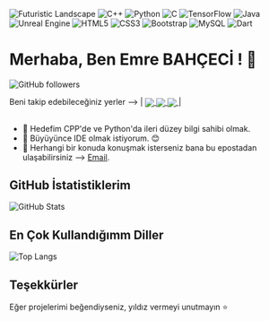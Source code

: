 ![Futuristic Landscape](https://media0.giphy.com/media/v1.Y2lkPTc5MGI3NjExNWpuaDVkY2p3Z3UyZWI5NzE3Ymp0d21ldWhyOTQ4ZnU4N2wzZWc0MSZlcD12MV9pbnRlcm5hbF9naWZfYnlfaWQmY3Q9Zw/ckr4W2ppxPBeIF8dx4/giphy.webp)
![C++](https://img.shields.io/badge/c++-%2300599C.svg?style=for-the-badge&logo=c%2B%2B&logoColor=white) ![Python](https://img.shields.io/badge/python-3670A0?style=for-the-badge&logo=python&logoColor=ffdd54) ![C](https://img.shields.io/badge/c-%2300599C.svg?style=for-the-badge&logo=c&logoColor=white) ![TensorFlow](https://img.shields.io/badge/TensorFlow-%23FF6F00.svg?style=for-the-badge&logo=TensorFlow&logoColor=white) ![Java](https://img.shields.io/badge/java-%23ED8B00.svg?style=for-the-badge&logo=java&logoColor=white) ![Unreal Engine](https://img.shields.io/badge/unreal%20engine-%23313131.svg?style=for-the-badge&logo=unreal%20engine&logoColor=white) ![HTML5](https://img.shields.io/badge/html5-%23E34F26.svg?style=for-the-badge&logo=html5&logoColor=white) ![CSS3](https://img.shields.io/badge/css3-%231572B6.svg?style=for-the-badge&logo=css3&logoColor=white) ![Bootstrap](https://img.shields.io/badge/bootstrap-%23563D7C.svg?style=for-the-badge&logo=bootstrap&logoColor=white) ![MySQL](https://img.shields.io/badge/mysql-%2300f.svg?style=for-the-badge&logo=mysql&logoColor=white) ![Dart](https://img.shields.io/badge/dart-%230175C2.svg?style=for-the-badge&logo=dart&logoColor=white)

# Merhaba, Ben Emre BAHÇECİ ! 👋
![GitHub followers](https://img.shields.io/github/followers/EmreBHCC?label=Follow&style=social) 
<p>
  Beni takip edebileceğiniz yerler -->   |
  <a href="https://www.linkedin.com/in/emrebahceci/" target="_blank">
    <img align="center" src="https://img.shields.io/badge/LinkedIn-%230077B5.svg?style=for-the-badge&logo=linkedin&logoColor=white">
  </a>
  <a href="https://www.instagram.com/emre_bahceci/" target="_blank">
    <img align="center" src="https://img.shields.io/badge/Instagram-%23E4405F.svg?style=for-the-badge&logo=instagram&logoColor=white">
  </a>
  <a href="https://emrebahceci.com" target="_blank">
    <img align="center" src="https://img.shields.io/badge/Website-%23000000.svg?style=for-the-badge&logo=About.me&logoColor=white"> 
  </a> |
</p>
  
##
- 🚀 Hedefim CPP'de ve Python'da ileri düzey bilgi sahibi olmak.
- 🌱 Büyüyünce IDE olmak istiyorum. 😊
- 💬 Herhangi bir konuda konuşmak isterseniz bana bu epostadan ulaşabilirsiniz --> [Email](mailto:emrebahceci38@gmail.com).

## GitHub İstatistiklerim

![GitHub Stats](https://github-readme-stats.vercel.app/api?username=EmreBHCC&show_icons=true&theme=radical)

## En Çok Kullandığımm Diller

![Top Langs](https://github-readme-stats.vercel.app/api/top-langs/?username=EmreBHCC&layout=compact&theme=radical)

## Teşekkürler
Eğer projelerimi beğendiyseniz, yıldız vermeyi unutmayın ⭐️


